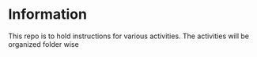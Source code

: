 # Information

This repo is to hold instructions for various activities. The activities will be organized folder wise

